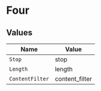 # Four


## Values

| Name            | Value           |
| --------------- | --------------- |
| `Stop`          | stop            |
| `Length`        | length          |
| `ContentFilter` | content_filter  |